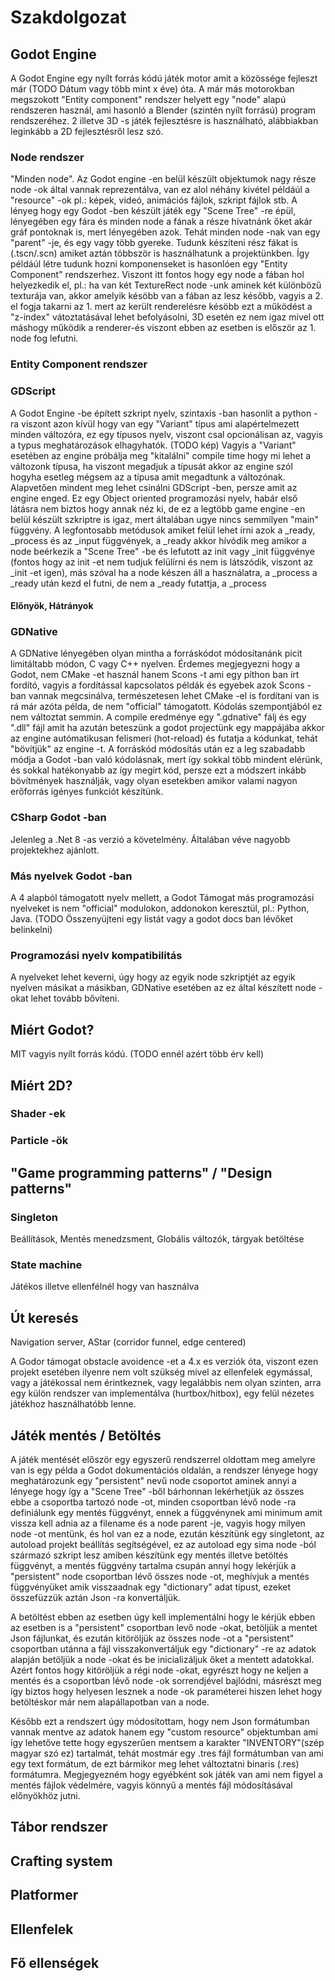 # Szakdolgozat
## Godot Engine
A Godot Engine egy nyílt forrás kódú játék motor amit a közössége fejleszt már (TODO Dátum vagy több mint x éve) óta. A már más motorokban megszokott "Entity component" rendszer helyett egy "node" alapú rendszeren használ, ami hasonló a Blender (szintén nyílt forrású) program rendszeréhez. 2 illetve 3D -s játék fejlesztésre is használható, alábbiakban leginkább a 2D fejlesztésről lesz szó.

### Node rendszer
"Minden node". Az Godot engine -en belül készült objektumok nagy része node -ok által vannak reprezentálva, van ez alol néhány kivétel példáúl a "resource" -ok pl.: képek, videó, animációs fájlok, szkript fájlok stb. A lényeg hogy egy Godot -ben készült játék egy "Scene Tree" -re épül, lényegében egy fára és minden node a fának a része hívatnánk őket akár gráf pontoknak is, mert lényegében azok. Tehát minden node -nak van egy "parent" -je, és egy vagy több gyereke. Tudunk készíteni rész fákat is (.tscn/.scn) amiket aztán többször is használhatunk a projektünkben. Így példáúl létre tudunk hozni komponenseket is hasonlóen egy "Entity Component" rendszerhez. Viszont itt fontos hogy egy node a fában hol helyezkedik el, pl.: ha van két TextureRect node -unk aminek két különbözű texturája van, akkor amelyik késöbb van a fában az lesz később, vagyis a 2. el fogja takarni az 1. mert az került renderelésre késöbb ezt a működést a "z-index" vátoztatásával lehet befolyásolni, 3D esetén ez nem igaz mivel ott máshogy működik a renderer-és viszont ebben az esetben is először az 1. node fog lefutni.

### Entity Component rendszer

### GDScript
A Godot Engine -be épített szkript nyelv, szintaxis -ban hasonlít a python -ra viszont azon kívül hogy van egy "Variant" típus ami alapértelmezett minden változóra, ez egy típusos nyelv, viszont csal opcionálisan az, vagyis a typus meghatározások elhagyhatók.
(TODO kép)
Vagyis a "Variant" esetében az engine próbálja meg "kitalálni" compile time hogy mi lehet a változonk típusa, ha viszont megadjuk a típusát akkor az engine szól hogyha esetleg mégsem az a típusa amit megadtunk a változónak. Alapvetően mindent meg lehet csinálni GDScript -ben, persze amit az engine enged. Ez egy Object oriented programozási nyelv, habár első látásra nem biztos hogy annak néz ki, de ez a legtöbb game engine -en belül készült szkriptre is igaz, mert általában ugye nincs semmilyen "main" függvény. A legfontosabb metódusok amiket felül lehet írni azok a _ready, _process és az _input függvények, a _ready akkor hívódik meg amikor a node beérkezik a "Scene Tree" -be és lefutott az init vagy _init függvénye (fontos hogy az init -et nem tudjuk felülírni és nem is látszódik, viszont az _init -et igen), más szóval ha a node készen áll a használatra, a _process a _ready után kezd el futni, de nem a _ready futattja, a _process 
#### Előnyök, Hátrányok

### GDNative
A GDNative lényegében olyan mintha a forráskódot módosítanánk picit limitáltabb módon, C vagy C++ nyelven.
Érdemes megjegyezni hogy a Godot, nem CMake -et használ hanem Scons -t ami egy píthon ban írt fordító, vagyis a fordítással kapcsolatos példák és egyebek azok Scons -ban vannak megcsinálva, természetesen lehet CMake -el is fordítani van is rá már azóta példa, de nem "official" támogatott. Kódolás szempontjából ez nem változtat semmin. A compile eredménye egy ".gdnative" fálj és egy ".dll" fájl amit ha azután beteszünk a godot projectünk egy mappájába akkor az engine autómatikusan felismeri (hot-reload) és futatja a kódunkat, tehát "bövítjük" az engine -t. A forráskód módosítás után ez a leg szabadabb módja a Godot -ban való kódolásnak, mert így sokkal több mindent elérünk, és sokkal hatékonyabb az így megírt kód, persze ezt a módszert inkább bövítmények használják, vagy olyan esetekben amikor valami nagyon erőforrás igényes funkciót készítünk.

### CSharp Godot -ban
Jelenleg a .Net 8 -as verzió a követelmény. Általában véve nagyobb projektekhez ajánlott.

### Más nyelvek Godot -ban
A 4 alapból támogatott nyelv mellett, a Godot Támogat más programozási nyelveket is nem "official" modulokon, addonokon keresztül, pl.: Python, Java. (TODO Összenyüjteni egy listát vagy a godot docs ban lévőket belinkelni)

### Programozási nyelv kompatibilitás
A nyelveket lehet keverni, úgy hogy az egyik node szkriptjét az egyik nyelven másikat a másikban, GDNative esetében az ez által készített node -okat lehet tovább bővíteni.

## Miért Godot?
MIT vagyis nyílt forrás kódú. (TODO ennél azért több érv kell)

## Miért 2D?

### Shader -ek

### Particle -ök

## "Game programming patterns" / "Design patterns"
### Singleton
Beállítások, Mentés menedzsment, Globális változók, tárgyak betöltése

### State machine
Játékos illetve ellenfélnél hogy van használva

## Út keresés
Navigation server, AStar (corridor funnel, edge centered)

A Godor támogat obstacle avoidence -et a 4.x es verziók óta, viszont ezen projekt esetében ilyenre nem volt szükség mivel az ellenfelek egymással, vagy a játékossal nem érintkeznek, vagy legalábbis nem olyan szinten, arra egy külön rendszer van implementálva (hurtbox/hitbox), egy felül nézetes játékhoz használhatóbb lenne.

## Játék mentés / Betöltés
A játék mentését először egy egyszerű rendszerrel oldottam meg amelyre van is egy példa a Godot dokumentációs oldalán, a rendszer lényege hogy meghatározunk egy "persistent" nevű node csoportot aminek annyi a lényege hogy így a "Scene Tree" -ből bárhonnan lekérhetjük az összes ebbe a csoportba tartozó node -ot, minden csoportban lévő node -ra definiálunk egy mentés függvényt, ennek a függvénynek ami minimum amit vissza kell adnia az a filename és a node parent -je, vagyis hogy milyen node -ot mentünk, és hol van ez a node, ezután készítünk egy singletont, az autoload projekt beállítás segítségével, ez az autoload egy sima node -ból származó szkript lesz amiben készítünk egy mentés illetve betöltés függvényt, a mentés függvény tartalma csupán annyi hogy lekérjük a "persistent" node csoportban lévő összes node -ot, meghívjuk a mentés függvényüket amik visszaadnak egy "dictionary" adat típust, ezeket összefüzzük aztán Json -ra konvertáljük.

A betöltést ebben az esetben úgy kell implementálni hogy le kérjük ebben az esetben is a "persistent" csoportban levő node -okat, betöljük a mentet Json fájlunkat, és ezután kitöröljük az összes node -ot a "persistent" csoportban utánna a fájl visszakonvertáljuk egy "dictionary" -re az adatok alapján betöljük a node -okat és be inicializáljuk őket a mentett adatokkal. Azért fontos hogy kitöröljük a régi node -okat, egyrészt hogy ne keljen a mentés és a csoportban lévő node -ok sorrendjével bajlódni, másrészt meg így biztos hogy helyesen lesznek a node -ok paraméterei hiszen lehet hogy betöltéskor már nem alapállapotban van a node.

Később ezt a rendszert úgy módosítottam, hogy nem Json formátumban vannak mentve az adatok hanem egy "custom resource" objektumban ami így lehetőve tette hogy egyszerűen mentsem a karakter "INVENTORY"(szép magyar szó ez) tartalmát, tehát mostmár egy .tres fájl formátumban van ami egy text formátum, de ezt bármikor meg lehet változtatni binaris (.res) formátumra. Megjegyezném hogy egyébként sok játék van ami nem figyel a mentés fájlok védelmére, vagyis könnyű a mentés fájl módosításával előnyökhöz jutni.

## Tábor rendszer

## Crafting system

## Platformer

## Ellenfelek

## Fő ellenségek